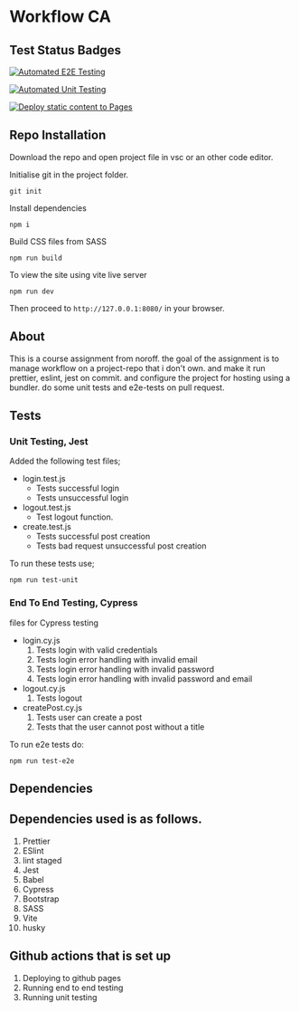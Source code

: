 # Workflow CA

## **Test Status Badges**

[![Automated E2E Testing](https://github.com/volvojakobsen/social-media-client-ca/actions/workflows/e2e-test.yml/badge.svg)](https://github.com/volvojakobsen/social-media-client-ca/actions/workflows/e2e-test.yml)

[![Automated Unit Testing](https://github.com/volvojakobsen/social-media-client-ca/actions/workflows/unit-test.yml/badge.svg)](https://github.com/volvojakobsen/social-media-client-ca/actions/workflows/unit-test.yml)

[![Deploy static content to Pages](https://github.com/volvojakobsen/social-media-client-ca/actions/workflows/pages.yml/badge.svg)](https://github.com/volvojakobsen/social-media-client-ca/actions/workflows/pages.yml)

## **Repo Installation**

Download the repo and open project file in vsc or an other code editor.

Initialise git in the project folder.

```
git init
```

Install dependencies

```
npm i
```

Build CSS files from SASS

```
npm run build
```

To view the site using vite live server

```
npm run dev
```

Then proceed to `http://127.0.0.1:8080/` in your browser.


## **About**

This is a course assignment from noroff. the goal of the assignment is to manage workflow on a project-repo that i don't own. and make it 
run prettier, eslint, jest on commit. and configure the project for hosting using a bundler. do some unit tests and e2e-tests on pull request.

## **Tests**

### **Unit Testing, Jest**

Added the following test files;

- login.test.js
  - Tests successful login
  - Tests unsuccessful login
- logout.test.js
  - Test logout function.
- create.test.js
  - Tests successful post creation
  - Tests bad request unsuccessful post creation

To run these tests use;

```
npm run test-unit
```
### **End To End Testing, Cypress**

files for Cypress testing

- login.cy.js
  1. Tests login with valid credentials
  2. Tests login error handling with invalid email
  3. Tests login error handling with invalid password
  4. Tests login error handling with invalid password and email
- logout.cy.js
  1. Tests logout
- createPost.cy.js
  1. Tests user can create a post
  2. Tests that the user cannot post without a title
 
To run e2e tests do:

```
npm run test-e2e
```


## **Dependencies**

Dependencies used is as follows.
---

1. Prettier
2. ESlint
3. lint staged
4. Jest
5. Babel
6. Cypress
7. Bootstrap
8. SASS
9. Vite
10. husky

Github actions that is set up
---

1. Deploying to github pages
2. Running end to end testing
3. Running unit testing

